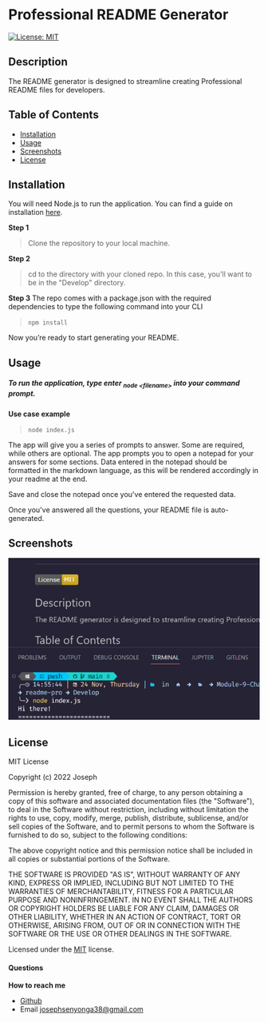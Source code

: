 # Professional README Generator

[![License: MIT](https://img.shields.io/badge/License-MIT-yellow.svg)](https://opensource.org/licenses/MIT)

## Description

The README generator is designed to streamline creating Professional README files for developers.

## Table of Contents

- [Installation](#installation)
- [Usage](#usage)
- [Screenshots](#screenshots)
- [License](#license)

## Installation

You will need Node.js to run the application. You can find a guide on installation [here](https://coding-boot-camp.github.io/full-stack/nodejs/how-to-install-nodejs).

**Step 1**

> Clone the repository to your local machine.

**Step 2**

> cd to the directory with your cloned repo. In this case, you'll want to be in the "Develop" directory.

**Step 3**
The repo comes with a package.json with the required dependencies to type the following command into your CLI

> `npm install`

Now you’re ready to start generating your README.

## Usage

##### To run the application, type enter <sub>_node \<filename\>_</sub> into your command prompt.

**Use case example**

> `node index.js`

The app will give you a series of prompts to answer. Some are required, while others are optional. The app prompts you to open a notepad for your answers for some sections. Data entered in the notepad should be formatted in the markdown language, as this will be rendered accordingly in your readme at the end.

Save and close the notepad once you've entered the requested data.

Once you've answered all the questions, your README file is auto-generated.

## Screenshots

![Read me generator](./assets/images/README_Pro.png)

## License

MIT License

Copyright (c) 2022 Joseph

Permission is hereby granted, free of charge, to any person obtaining a copy
of this software and associated documentation files (the "Software"), to deal
in the Software without restriction, including without limitation the rights
to use, copy, modify, merge, publish, distribute, sublicense, and/or sell
copies of the Software, and to permit persons to whom the Software is
furnished to do so, subject to the following conditions:

The above copyright notice and this permission notice shall be included in all
copies or substantial portions of the Software.

THE SOFTWARE IS PROVIDED "AS IS", WITHOUT WARRANTY OF ANY KIND, EXPRESS OR
IMPLIED, INCLUDING BUT NOT LIMITED TO THE WARRANTIES OF MERCHANTABILITY,
FITNESS FOR A PARTICULAR PURPOSE AND NONINFRINGEMENT. IN NO EVENT SHALL THE
AUTHORS OR COPYRIGHT HOLDERS BE LIABLE FOR ANY CLAIM, DAMAGES OR OTHER
LIABILITY, WHETHER IN AN ACTION OF CONTRACT, TORT OR OTHERWISE, ARISING FROM,
OUT OF OR IN CONNECTION WITH THE SOFTWARE OR THE USE OR OTHER DEALINGS IN THE
SOFTWARE.

Licensed under the <a href="/microsoft/vscode/blob/main/LICENSE.txt">MIT</a> license.

#### Questions

**How to reach me**

- <a href="https://github.com/joesen-dev">Github</a>
- Email josephsenyonga38@gmail.com
